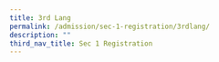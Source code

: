 ```yaml
---
title: 3rd Lang
permalink: /admission/sec-1-registration/3rdlang/
description: ""
third_nav_title: Sec 1 Registration
---
```

